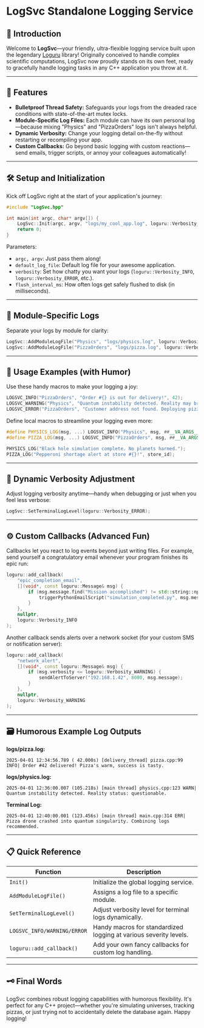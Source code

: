 # LogSvc Standalone Logging Service

## 🎩 Introduction

Welcome to **LogSvc**—your friendly, ultra-flexible logging service built upon the legendary [Loguru](https://github.com/emilk/loguru) library! Originally conceived to handle complex scientific computations, LogSvc now proudly stands on its own feet, ready to gracefully handle logging tasks in any C++ application you throw at it.

---

## 🚀 Features

- **Bulletproof Thread Safety:** Safeguards your logs from the dreaded race conditions with state-of-the-art mutex locks.
- **Module-Specific Log Files:** Each module can have its own personal log—because mixing "Physics" and "PizzaOrders" logs isn't always helpful.
- **Dynamic Verbosity:** Change your logging detail on-the-fly without restarting or recompiling your app.
- **Custom Callbacks:** Go beyond basic logging with custom reactions—send emails, trigger scripts, or annoy your colleagues automatically!

---

## 🛠️ Setup and Initialization

Kick off LogSvc right at the start of your application's journey:

```cpp
#include "LogSvc.hpp"

int main(int argc, char* argv[]) {
    LogSvc::Init(argc, argv, "logs/my_cool_app.log", loguru::Verbosity_INFO, 100);
    return 0;
}
```

Parameters:
- `argc, argv`: Just pass them along!
- `default_log_file`: Default log file for your awesome application.
- `verbosity`: Set how chatty you want your logs (`loguru::Verbosity_INFO`, `loguru::Verbosity_ERROR`, etc.).
- `flush_interval_ms`: How often logs get safely flushed to disk (in milliseconds).

---

## 📂 Module-Specific Logs

Separate your logs by module for clarity:

```cpp
LogSvc::AddModuleLogFile("Physics", "logs/physics.log", loguru::Verbosity_WARNING);
LogSvc::AddModuleLogFile("PizzaOrders", "logs/pizza.log", loguru::Verbosity_INFO);
```

---

## 📝 Usage Examples (with Humor)

Use these handy macros to make your logging a joy:

```cpp
LOGSVC_INFO("PizzaOrders", "Order #{} is out for delivery!", 42);
LOGSVC_WARNING("Physics", "Quantum instability detected. Reality may break.");
LOGSVC_ERROR("PizzaOrders", "Customer address not found. Deploying pizza drone anyway.");
```

Define local macros to streamline your logging even more:

```cpp
#define PHYSICS_LOG(msg, ...) LOGSVC_INFO("Physics", msg, ##__VA_ARGS__)
#define PIZZA_LOG(msg, ...) LOGSVC_INFO("PizzaOrders", msg, ##__VA_ARGS__)

PHYSICS_LOG("Black hole simulation complete. No planets harmed.");
PIZZA_LOG("Pepperoni shortage alert at store #{}!", store_id);
```

---

## 🎯 Dynamic Verbosity Adjustment

Adjust logging verbosity anytime—handy when debugging or just when you feel less verbose:

```cpp
LogSvc::SetTerminalLogLevel(loguru::Verbosity_ERROR);
```

---

## ⚙️ Custom Callbacks (Advanced Fun)

Callbacks let you react to log events beyond just writing files. For example, send yourself a congratulatory email whenever your program finishes its epic run:

```cpp
loguru::add_callback(
    "epic_completion_email",
    [](void*, const loguru::Message& msg) {
        if (msg.message.find("Mission accomplished") != std::string::npos) {
            triggerPythonEmailScript("simulation_completed.py", msg.message);
        }
    },
    nullptr,
    loguru::Verbosity_INFO
);
```

Another callback sends alerts over a network socket (for your custom SMS or notification server):

```cpp
loguru::add_callback(
    "network_alert",
    [](void*, const loguru::Message& msg) {
        if (msg.verbosity <= loguru::Verbosity_WARNING) {
            sendAlertToServer("192.168.1.42", 8080, msg.message);
        }
    },
    nullptr,
    loguru::Verbosity_WARNING
);
```

---

## 🗃️ Humorous Example Log Outputs

**logs/pizza.log:**
```
2025-04-01 12:34:56.789 ( 42.000s) [delivery_thread] pizza.cpp:99 INFO| Order #42 delivered! Pizza's warm, success is tasty.
```

**logs/physics.log:**
```
2025-04-01 12:36:00.007 (105.218s) [main thread] physics.cpp:123 WARN| Quantum instability detected. Reality status: questionable.
```

**Terminal Log:**
```
2025-04-01 12:40:00.001 (123.456s) [main thread] main.cpp:314 ERR| Pizza drone crashed into quantum singularity. Combining logs recommended.
```

---

## 📋 Quick Reference

| Function                     | Description                                                      |
|------------------------------|------------------------------------------------------------------|
| `Init()`                     | Initialize the global logging service.                           |
| `AddModuleLogFile()`         | Assigns a log file to a specific module.                         |
| `SetTerminalLogLevel()`      | Adjust verbosity level for terminal logs dynamically.            |
| `LOGSVC_INFO/WARNING/ERROR`  | Handy macros for standardized logging at various severity levels.|
| `loguru::add_callback()`     | Add your own fancy callbacks for custom log handling.            |

---

## 🗝️ Final Words

LogSvc combines robust logging capabilities with humorous flexibility. It's perfect for any C++ project—whether you're simulating universes, tracking pizzas, or just trying not to accidentally delete the database again. Happy logging!

